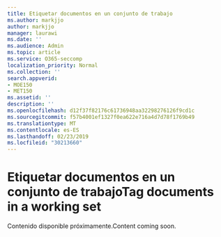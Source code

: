 ```yaml
---
title: Etiquetar documentos en un conjunto de trabajo
ms.author: markjjo
author: markjjo
manager: laurawi
ms.date: ''
ms.audience: Admin
ms.topic: article
ms.service: O365-seccomp
localization_priority: Normal
ms.collection: ''
search.appverid:
- MOE150
- MET150
ms.assetid: ''
description: ''
ms.openlocfilehash: d12f37f82176c61736948aa32298276126f9cd1c
ms.sourcegitcommit: f57b4001ef1327f0ea622e716a4d7d78f1769b49
ms.translationtype: MT
ms.contentlocale: es-ES
ms.lasthandoff: 02/23/2019
ms.locfileid: "30213660"
---
```

# <a name="tag-documents-in-a-working-set"></a><span data-ttu-id="ab301-102">Etiquetar documentos en un conjunto de trabajo</span><span class="sxs-lookup"><span data-stu-id="ab301-102">Tag documents in a working set</span></span>

<span data-ttu-id="ab301-103">Contenido disponible próximamente.</span><span class="sxs-lookup"><span data-stu-id="ab301-103">Content coming soon.</span></span>